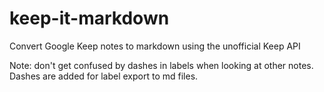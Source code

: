 # keep-it-markdown
Convert Google Keep notes to markdown using the unofficial Keep API

Note: don't get confused by dashes in labels when looking at other notes. Dashes are added for label export to md files.
